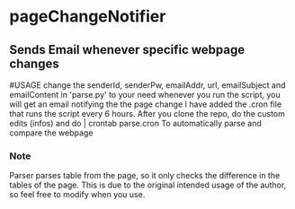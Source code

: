 # pageChangeNotifier
Sends Email whenever specific webpage changes
----
#USAGE
change the senderId, senderPw, emailAddr, url, emailSubject and emailContent in 'parse.py' to your need
whenever you run the script, you will get an email notifying the the page change
I have added the .cron file that runs the script every 6 hours.
After you clone the repo, do the custom edits (infos) and do
| crontab parse.cron
To automatically parse and compare the webpage
### Note
Parser parses table from the page, so it only checks the difference in the tables of the page.
This is due to the original intended usage of the author, so feel free to modify when you use.
